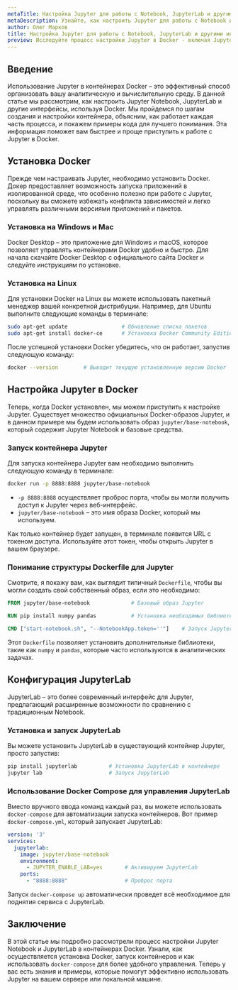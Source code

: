 ```yaml
---
metaTitle: Настройка Jupyter для работы с Notebook, JupyterLab и другими интерфейсами в Docker
metaDescription: Узнайте, как настроить Jupyter для работы с Notebook и JupyterLab в Docker - начиная с установки и заканчивая оптимизацией интерфейсов для эффективной работы
author: Олег Марков
title: Настройка Jupyter для работы с Notebook, JupyterLab и другими интерфейсами в Docker
preview: Исследуйте процесс настройки Jupyter в Docker - включая Jupyter Notebook и JupyterLab. Узнайте, как эффективно интегрировать эти интерфейсы для комфортной работы на вашем сервере или локальной машине
---
```


## Введение

Использование Jupyter в контейнерах Docker – это эффективный способ организовать вашу аналитическую и вычислительную среду. В данной статье мы рассмотрим, как настроить Jupyter Notebook, JupyterLab и другие интерфейсы, используя Docker. Мы пройдемся по шагам создания и настройки контейнера, объясним, как работает каждая часть процесса, и покажем примеры кода для лучшего понимания. Эта информация поможет вам быстрее и проще приступить к работе с Jupyter в Docker.

## Установка Docker

Прежде чем настраивать Jupyter, необходимо установить Docker. Докер предоставляет возможность запуска приложений в изолированной среде, что особенно полезно при работе с Jupyter, поскольку вы сможете избежать конфликта зависимостей и легко управлять различными версиями приложений и пакетов.

### Установка на Windows и Mac

Docker Desktop – это приложение для Windows и macOS, которое позволяет управлять контейнерами Docker удобно и быстро. Для начала скачайте Docker Desktop с официального сайта Docker и следуйте инструкциям по установке.

### Установка на Linux

Для установки Docker на Linux вы можете использовать пакетный менеджер вашей конкретной дистрибуции. Например, для Ubuntu выполните следующие команды в терминале:

```bash
sudo apt-get update                 # Обновление списка пакетов
sudo apt-get install docker-ce      # Установка Docker Community Edition
```

После успешной установки Docker убедитесь, что он работает, запустив следующую команду:

```bash
docker --version        # Выводит текущую установленную версию Docker
```

## Настройка Jupyter в Docker

Теперь, когда Docker установлен, мы можем приступить к настройке Jupyter. Существует множество официальных Docker-образов Jupyter, и в данном примере мы будем использовать образ `jupyter/base-notebook`, который содержит Jupyter Notebook и базовые средства.

### Запуск контейнера Jupyter

Для запуска контейнера Jupyter вам необходимо выполнить следующую команду в терминале:

```bash
docker run -p 8888:8888 jupyter/base-notebook
```

- `-p 8888:8888` осуществляет проброс порта, чтобы вы могли получить доступ к Jupyter через веб-интерфейс.
- `jupyter/base-notebook` – это имя образа Docker, который мы используем.

Как только контейнер будет запущен, в терминале появится URL с токеном доступа. Используйте этот токен, чтобы открыть Jupyter в вашем браузере.

### Понимание структуры Dockerfile для Jupyter

Смотрите, я покажу вам, как выглядит типичный `Dockerfile`, чтобы вы могли создать свой собственный образ, если это необходимо:

```Dockerfile
FROM jupyter/base-notebook             # Базовый образ Jupyter

RUN pip install numpy pandas           # Установка необходимых библиотек

CMD ["start-notebook.sh", "--NotebookApp.token=''"]    # Запуск Jupyter без пароля
```

Этот `Dockerfile` позволяет установить дополнительные библиотеки, такие как `numpy` и `pandas`, которые часто используются в аналитических задачах.

## Конфигурация JupyterLab

JupyterLab – это более современный интерфейс для Jupyter, предлагающий расширенные возможности по сравнению с традиционным Notebook.

### Установка и запуск JupyterLab

Вы можете установить JupyterLab в существующий контейнер Jupyter, просто запустив:

```bash
pip install jupyterlab          # Установка JupyterLab в контейнере
jupyter lab                     # Запуск JupyterLab
```

### Использование Docker Compose для управления JupyterLab

Вместо вручного ввода команд каждый раз, вы можете использовать `docker-compose` для автоматизации запуска контейнеров. Вот пример `docker-compose.yml`, который запускает JupyterLab:

```yaml
version: '3'
services:
  jupyterlab:
    image: jupyter/base-notebook
    environment:
      - JUPYTER_ENABLE_LAB=yes       # Активируем JupyterLab
    ports:
      - "8888:8888"                  # Проброс порта
```

Запуск `docker-compose up` автоматически проведет всё необходимое для поднятия сервиса с JupyterLab.

## Заключение

В этой статье мы подробно рассмотрели процесс настройки Jupyter Notebook и JupyterLab в контейнерах Docker. Узнали, как осуществляется установка Docker, запуск контейнеров и как использовать `docker-compose` для более удобного управления. Теперь у вас есть знания и примеры, которые помогут эффективно использовать Jupyter на вашем сервере или локальной машине.